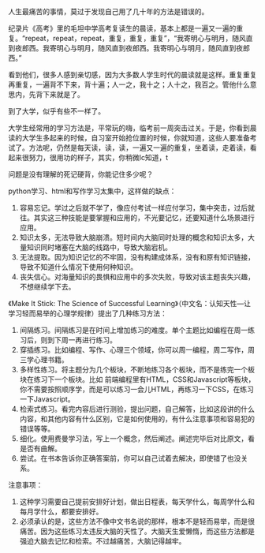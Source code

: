 
人生最痛苦的事情，莫过于发现自己用了几十年的方法是错误的。

纪录片《高考》里的毛坦中学高考复读生的晨读，基本上都是一遍又一遍的重复。“repeat，repeat，repeat，重复，重复，重复”，“我寄明心与明月，随风直到夜郎西。我寄明心与明月，随风直到夜郎西。我寄明心与明月，随风直到夜郎西。”

看到他们，很多人感到亲切感，因为大多数人学生时代的晨读就是这样。重复重复再重复，一遍背不下来，背十遍；人一之，我十之；人十之，我百之。管他什么意思内，先背下来就是了。

到了大学，似乎有些不一样了。

大学生经常用的学习方法是，平常玩的嗨，临考前一周突击过关。于是，你看到晨读的大学生多起来的时候，自习室开始抢位置的时候，你就知道，这些人要准备考试了。方法呢，仍然是每天读，读，读，一遍又一遍的重复，坐着读，走着读，看起来很努力，很用功的样子，其实，你稍微lc知道，t



问题是没有理解的死记硬背，你能记住多少呢？








python学习、html和写作学习太集中，这样做的缺点：

1. 容易忘记。学过之后就不学了，像应付考试一样应付学习，集中突击，过后就往。其实这三种技能是要掌握和应用的，不光要记忆，还要知道什么场景进行应用。
2. 知识太多，无法导致大脑崩溃。短时间内大脑同时处理的概念和知识太多，大量知识同时堵塞在大脑的线路中，导致大脑宕机。
3. 无法提取。因为知识记忆的不牢固，没有构建成体系，没有和原有知识链接，导致不知道什么情况下使用何种知识。
4. 丧失信心。对海量知识的畏惧和应用中的多次失败，导致对该主题丧失兴趣，不想继续学下去。

《Make It Stick: The Science of Successful Learning》（中文名：认知天性—让学习轻而易举的心理学规律）提出了几种练习方法：

1. 间隔练习。间隔练习是在时间上增加练习的难度。单个主题比如编程在周一练习后，则到下周一再进行练习。
2. 穿插练习。比如编程、写作、心理三个领域，你可以周一编程，周二写作，周三学心理书籍。
3. 多样性练习。将主题分为几个板块，不断地练习各个板块，而不是练完一个板块在练习下一个板块。比如 前端编程里有HTML，CSS和Javascript等板块，你不需要按照顺序学，而是可以练习一会儿HTML，再练习一下CSS，在练习一下Javascript。
4. 检索式练习。看完内容后进行测验，提出问题，自己解答，比如这段讲的什么内容，和其他内容有什么区别，它是如何使用的，有什么注意事项和容易犯的错误等等。
5. 细化。使用费曼学习法，写上一个概念，然后阐述。阐述完毕后对比原文，看是否有曲解。
6. 尝试。在书本告诉你正确答案前，你可以自己试着去解决，即使错了也没关系。

注意事项：

1. 这种学习需要自己提前安排好计划，做出日程表，每天学什么，每周学什么和每月学什么，都要安排好。
2. 必须承认的是，这些方法不像中文书名说的那样，根本不是轻而易举，而是很痛苦。因为这些练习太违反大脑的天性了。大脑天生爱懒惰，而这些方法都是强迫大脑去记忆和检索。不过越痛苦，大脑记得越牢。


<!--stackedit_data:
eyJoaXN0b3J5IjpbLTE1NDIwOTU2MjYsLTkwMzQyMjg5NF19
-->